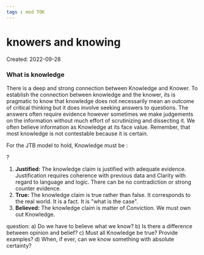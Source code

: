 ```yaml
---
tags : mod TOK
---
```

# knowers and knowing
Created: 2022-09-28

### **What is knowledge** 
There is a deep and strong connection between Knowledge and Knower. To establish the connection between knowledge and the knower, its is pragmatic to know that knowledge does not necessarily mean an outcome of critical thinking but it does involve seeking answers to questions. The answers often require evidence however sometimes we make judgements on the information without much effort of scrutinizing and dissecting it. We often believe information as Knowledge at its face value. Remember, that most knowledge is not contestable because it is certain. 

For the JTB model to hold, Knowledge must be :

?
1. **Justified:** 
The knowledge claim is justified with adequate evidence. Justification requires coherence with previous data and Clarity with regard to language and logic. There can be no contradiction or strong counter evidence.
3.  **True:** 
The knowledge claim is true rather than false. It corresponds to the real world. It is a fact. It is "what is the case".
4.  **Believed:** 
The knowledge claim is matter of Conviction. We must own out Knowledge.
<!--SR:!2023-12-16,100,150-->

question: 
a) Do we have to believe what we know?
b) Is there a difference between opinion and belief?
c) Must all Knowledge be true? Provide examples?
d) When, if ever, can we know something with absolute certainty? 